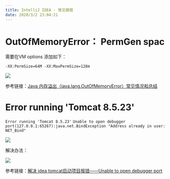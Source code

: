 ```yaml
---
title: IntelliJ IDEA - 常见报错
date: 2020/3/2 23:04:21
---
```


# OutOfMemoryError： PermGen spac

需要在VM options 添加如下：

```
-XX:PermSize=64M -XX:MaxPermSize=128m
```

![](https://chanchifeng.com/mindoc/uploads/idea/images/m_ce567acad4da4d14632b258126532b1b_r.png)

参考链接：[Java 内存溢出（java.lang.OutOfMemoryError）常见情况和总结](https://blog.csdn.net/wuzhiwei549/article/details/79974277 "Java 内存溢出（java.lang.OutOfMemoryError）常见情况和总结")

# Error running 'Tomcat 8.5.23'

`Error running 'Tomcat 8.5.23'`
`Unable to open debugger port(127.0.0.1:65267):java.net.BindException "Address already in user: NET_Bind"`

![](https://chanchifeng.com/mindoc/uploads/idea/images/m_29344c35f755878b0730ad8afb6519a4_r.png)

解决办法：

![](https://chanchifeng.com/mindoc/uploads/idea/images/m_6e0e8bc15a833509bc5190eff8ca7e5c_r.png)

参考链接：[解决 idea tomcat启动项目报错——Unable to open debugger port](https://blog.csdn.net/u013084266/article/details/79913067 "解决 idea tomcat启动项目报错——Unable to open debugger port")